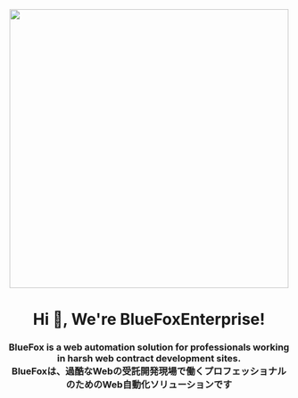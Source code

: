 <div align="center">
<img src="https://github.com/xoFeulB/.github/assets/31212444/4874256e-3c29-433c-9c9e-0774f5d6ee24" width="500px" height="500px">
</div>


<h1 align="center">Hi 👋, We're BlueFoxEnterprise!</h1>
<h3 align="center">
  <div>BlueFox is a web automation solution for professionals working in harsh web contract development sites.</div>
  <div>BlueFoxは、過酷なWebの受託開発現場で働くプロフェッショナルのためのWeb自動化ソリューションです</div>
</h3>

